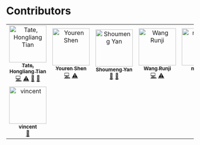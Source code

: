 # Contributors

<!-- ALL-CONTRIBUTORS-LIST:START - Do not remove or modify this section -->
<!-- prettier-ignore -->
<table><tr><td align="center"><a href="https://github.com/tatetian"><img src="https://avatars0.githubusercontent.com/u/568208?v=4" width="100px;" alt="Tate, Hongliang Tian"/><br /><sub><b>Tate, Hongliang Tian</b></sub></a><br /><a href="https://github.com/occlum/occlum/commits?author=tatetian" title="Code">💻</a> <a href="https://github.com/occlum/occlum/commits?author=tatetian" title="Tests">⚠️</a> <a href="https://github.com/occlum/occlum/commits?author=tatetian" title="Documentation">📖</a> <a href="#maintenance-tatetian" title="Maintenance">🚧</a></td><td align="center"><a href="http://yourenis.me"><img src="https://avatars1.githubusercontent.com/u/5778943?v=4" width="100px;" alt="Youren Shen"/><br /><sub><b>Youren Shen</b></sub></a><br /><a href="https://github.com/occlum/occlum/commits?author=Yourens" title="Code">💻</a> <a href="https://github.com/occlum/occlum/commits?author=Yourens" title="Tests">⚠️</a></td><td align="center"><a href="https://github.com/ysminnpu"><img src="https://avatars1.githubusercontent.com/u/1940384?v=4" width="100px;" alt="Shoumeng Yan"/><br /><sub><b>Shoumeng Yan</b></sub></a><br /><a href="#ideas-ysminnpu" title="Ideas, Planning, & Feedback">🤔</a> <a href="#business-ysminnpu" title="Business development">💼</a></td><td align="center"><a href="https://wangrunji.com"><img src="https://avatars0.githubusercontent.com/u/15158738?v=4" width="100px;" alt="Wang Runji"/><br /><sub><b>Wang Runji</b></sub></a><br /><a href="https://github.com/occlum/occlum/commits?author=wangrunji0408" title="Code">💻</a> <a href="https://github.com/occlum/occlum/commits?author=wangrunji0408" title="Tests">⚠️</a></td><td align="center"><a href="https://github.com/nk7651"><img src="https://avatars3.githubusercontent.com/u/5389410?v=4" width="100px;" alt="nk7651"/><br /><sub><b>nk7651</b></sub></a><br /><a href="#ideas-nk7651" title="Ideas, Planning, & Feedback">🤔</a> <a href="#content-nk7651" title="Content">🖋</a></td><td align="center"><a href="http://soft.cs.tsinghua.edu.cn/~chen"><img src="https://avatars3.githubusercontent.com/u/2077445?v=4" width="100px;" alt="chyyuu"/><br /><sub><b>chyyuu</b></sub></a><br /><a href="#ideas-chyyuu" title="Ideas, Planning, & Feedback">🤔</a></td><td align="center"><a href="https://github.com/jiazhang0"><img src="https://avatars3.githubusercontent.com/u/10241344?v=4" width="100px;" alt="Jia Zhang"/><br /><sub><b>Jia Zhang</b></sub></a><br /><a href="https://github.com/occlum/occlum/commits?author=jiazhang0" title="Code">💻</a> <a href="https://github.com/occlum/occlum/commits?author=jiazhang0" title="Tests">⚠️</a></td></tr><tr><td align="center"><a href="https://github.com/light1021"><img src="https://avatars0.githubusercontent.com/u/16668949?v=4" width="100px;" alt="vincent"/><br /><sub><b>vincent</b></sub></a><br /><a href="https://github.com/occlum/occlum/issues?q=author%3Alight1021" title="Bug reports">🐛</a></td></tr></table>

<!-- ALL-CONTRIBUTORS-LIST:END -->

